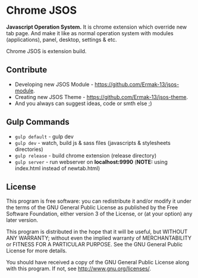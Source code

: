 # Chrome JSOS

**Javascript Operation System.**
It is chrome extension which override new tab page.
And make it like as normal operation system with
modules (applications), panel, desktop, settings & etc.

Chrome JSOS is extension build.

## Contribute
* Developing new JSOS Module - https://github.com/Ermak-13/jsos-module.
* Creating new JSOS Theme - https://github.com/Ermak-13/jsos-theme.
* And you always can suggest ideas, code or smth else ;)

## Gulp Commands
* `gulp default` - gulp dev
* `gulp dev` - watch, build js & sass files
(javascripts & stylesheets directories)
* `gulp release` - build chrome extension (release directory)
* `gulp server` - run webserver on **localhost:9990**
(**NOTE:** using index.html instead of newtab.html)

## License
This program is free software: you can redistribute it and/or modify
it under the terms of the GNU General Public License as published by
the Free Software Foundation, either version 3 of the License, or
(at your option) any later version.

This program is distributed in the hope that it will be useful,
but WITHOUT ANY WARRANTY; without even the implied warranty of
MERCHANTABILITY or FITNESS FOR A PARTICULAR PURPOSE.  See the
GNU General Public License for more details.

You should have received a copy of the GNU General Public License
along with this program.  If not, see <http://www.gnu.org/licenses/>.
